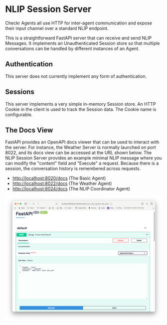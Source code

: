 # NLIP Session Server

Checkr Agents all use HTTP for inter-agent communication and expose their input channel over a standard NLIP endpoint.

This is a straightforward FastAPI server that can receive and send NLIP Messages.  It implements an Unauthenticated Session store so that multiple conversations can be handled by different instances of an Agent.



## Authentication

This server does not currently implement any form of authentication.

## Sessions

This server implements a very simple in-memory Session store.  An HTTP Cookie in the client is used to track the Session data.  The Cookie name is configurable.

## The Docs View

FastAPI provides an OpenAPI docs viewer that can be used to interact with the server.  For instance, the Weather Server is normally launched on port 8022, and its docs view can be accessed at the URL shown below.  The NLIP Session Server provides an example minimal NLIP message where you can modify the "content" field and "Execute" a request.  Because there is a session, the conversation history is remembered across requests.

- [http://localhost:8020/docs](http://localhost:8020/docs)  (The Basic Agent)
- [http://localhost:8022/docs](http://localhost:8022/docs)  (The Weather Agent)
- [http://localhost:8024/docs](http://localhost:8024/docs)  (The NLIP Coordinator Agent)

![The Docs View](./pics/FastAPIDocsView-01.png)

